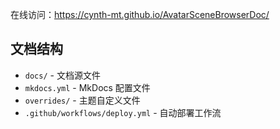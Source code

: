 
在线访问：https://cynth-mt.github.io/AvatarSceneBrowserDoc/


## 文档结构

- `docs/` - 文档源文件
- `mkdocs.yml` - MkDocs 配置文件
- `overrides/` - 主题自定义文件
- `.github/workflows/deploy.yml` - 自动部署工作流
